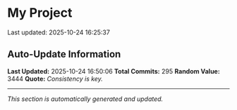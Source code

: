 # My Project


Last updated: 2025-10-24 16:25:37







































































































































































































































































































## Auto-Update Information

**Last Updated:** 2025-10-24 16:50:06
**Total Commits:** 295
**Random Value:** 3444
**Quote:** _Consistency is key._

---
_This section is automatically generated and updated._